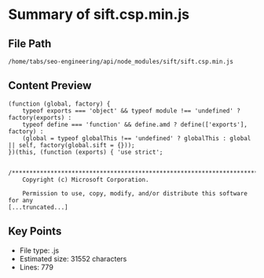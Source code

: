 # Summary of sift.csp.min.js
  
## File Path
`/home/tabs/seo-engineering/api/node_modules/sift/sift.csp.min.js`

## Content Preview
```
(function (global, factory) {
    typeof exports === 'object' && typeof module !== 'undefined' ? factory(exports) :
    typeof define === 'function' && define.amd ? define(['exports'], factory) :
    (global = typeof globalThis !== 'undefined' ? globalThis : global || self, factory(global.sift = {}));
})(this, (function (exports) { 'use strict';

    /******************************************************************************
    Copyright (c) Microsoft Corporation.

    Permission to use, copy, modify, and/or distribute this software for any
[...truncated...]
```

## Key Points
- File type: .js
- Estimated size: 31552 characters
- Lines: 779
